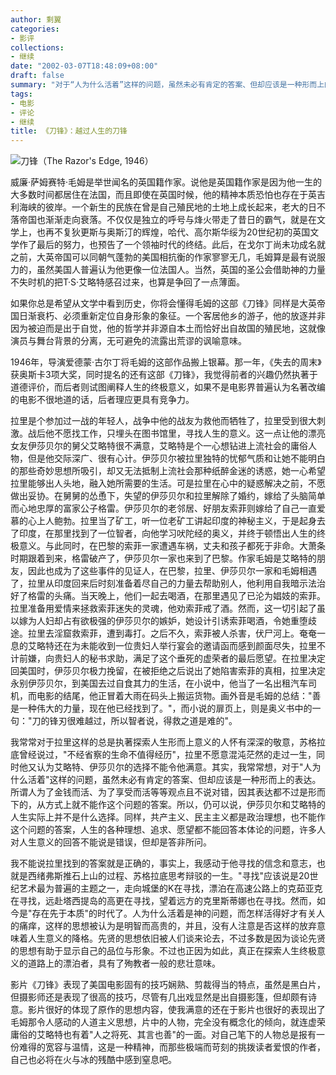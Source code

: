 ```yaml
---
author: 剩翼
categories:
- 影评
collections:
- 继续
date: "2002-03-07T18:48:09+08:00"
draft: false
summary: "对于“人为什么活着”这样的问题，虽然未必有肯定的答案、但却应该是一种形而上的表达。所谓人为了金钱而活、为了享受而活等等观点且不说对错，因其表达都不过是形而下的，从方式上就不能作这个问题的答案。"
tags:
- 电影
- 评论
- 继续
title: 《刀锋》：越过人生的刀锋
---
```


![刀锋（The Razor's Edge, 1946）](/img/TheRazorsEdge/TheRazorsEdgeboard.jpg)

威廉·萨姆赛特·毛姆是举世闻名的英国籍作家。说他是英国籍作家是因为他一生的大多数时间都居住在法国，而且即使在英国时候，他的精神本质恐怕也存在于英吉利海峡的彼岸。一个新生的民族在曾是自己殖民地的土地上成长起来，老大的日不落帝国也渐渐走向衰落。不仅仅是独立的呼号与烽火带走了昔日的霸气，就是在文学上，也再不复狄更斯与奥斯汀的辉煌，哈代、高尔斯华绥为20世纪初的英国文学作了最后的努力，也预告了一个领袖时代的终结。此后，在戈尔丁尚未功成名就之前，大英帝国可以同朝气蓬勃的美国相抗衡的作家寥寥无几，毛姆算是最有说服力的，虽然美国人普遍认为他更像一位法国人。当然，英国的圣公会借助神的力量不失时机的把T·S·艾略特感召过来，也算是争回了一点薄面。

如果你总是希望从文学中看到历史，你将会懂得毛姆的这部《刀锋》同样是大英帝国日渐衰朽、必须重新定位自身形象的象征。一个客居他乡的游子，他的放逐并非因为被迫而是出于自觉，他的哲学并非源自本土而恰好出自故国的殖民地，这就像演员与舞台背景的分离，无可避免的流露出荒谬的讽喻意味。

1946年，导演爱德蒙·古尔丁将毛姆的这部作品搬上银幕。那一年，《失去的周末》获奥斯卡3项大奖，同时提名的还有这部《刀锋》，我觉得前者的兴趣仍然执著于道德评价，而后者则试图阐释人生的终极意义，如果不是电影界普遍认为名著改编的电影不很地道的话，后者理应更具有竞争力。

拉里是个参加过一战的年轻人，战争中他的战友为救他而牺牲了，拉里受到很大刺激。战后他不愿找工作，只埋头在图书馆里，寻找人生的意义。这一点让他的漂亮女友伊莎贝尔的舅父艾略特很不满意，艾略特是个一心想钻进上流社会的庸俗人物，但是他交际深广、很有心计。伊莎贝尔被拉里独特的忧郁气质和让她不能明白的那些奇妙思想所吸引，却又无法抵制上流社会那种纸醉金迷的诱惑，她一心希望拉里能够出人头地，融入她所需要的生活。可是拉里在心中的疑惑解决之前，不愿做出妥协。在舅舅的怂恿下，失望的伊莎贝尔和拉里解除了婚约，嫁给了头脑简单而心地忠厚的富家公子格雷。伊莎贝尔的老邻居、好朋友索菲则嫁给了自己一直爱慕的心上人鲍勃。拉里当了矿工，听一位老矿工讲起印度的神秘主义，于是起身去了印度，在那里找到了一位智者，向他学习吠陀经的奥义，并终于顿悟出人生的终极意义。与此同时，在巴黎的索菲一家遭遇车祸，丈夫和孩子都死于非命。大萧条时期跟着到来，格雷破产了，伊莎贝尔一家也来到了巴黎。作家毛姆是艾略特的朋友，因此也成为了这些事件的见证人，在巴黎，拉里、伊莎贝尔一家和毛姆相遇了，拉里从印度回来后时刻准备着尽自己的力量去帮助别人，他利用自我暗示法治好了格雷的头痛。当天晚上，他们一起去喝酒，在那里遇见了已沦为娼妓的索菲。拉里准备用爱情来拯救索菲迷失的灵魂，他劝索菲戒了酒。然而，这一切引起了虽以嫁为人妇却占有欲极强的伊莎贝尔的嫉妒，她设计引诱索菲喝酒，令她重堕歧途。拉里去淫窟救索菲，遭到毒打。之后不久，索菲被人杀害，伏尸河上。奄奄一息的艾略特还在为未能收到一位贵妇人举行宴会的邀请函而感到颜面尽失，拉里不计前嫌，向贵妇人的秘书求助，满足了这个垂死的虚荣者的最后愿望。在拉里决定回美国时，伊莎贝尔极力挽留，在被拒绝之后说出了她陷害索菲的真相，拉里决定永别伊莎贝尔，到美国去过自食其力的生活，在小说中，他当了一名出租汽车司机，而电影的结尾，他正冒着大雨在码头上搬运货物。画外音是毛姆的总结："善是一种伟大的力量，现在他已经找到了。"，而小说的扉页上，则是奥义书中的一句："刀的锋刃很难越过，所以智者说，得救之道是难的"。

我常常对于拉里这样的总是执著探索人生形而上意义的人怀有深深的敬意，苏格拉底曾经说过，"不经省察的生命不值得经历"，拉里不愿意混沌茫然的走过一生，同时他又认为艾略特、伊莎贝尔的选择不能令他满意。其实，我常常想，对于"人为什么活着"这样的问题，虽然未必有肯定的答案、但却应该是一种形而上的表达。所谓人为了金钱而活、为了享受而活等等观点且不说对错，因其表达都不过是形而下的，从方式上就不能作这个问题的答案。所以，仍可以说，伊莎贝尔和艾略特的人生实际上并不是什么选择。同样，共产主义、民主主义都是政治理想，也不能作这个问题的答案，人生的各种理想、追求、愿望都不能回答本体论的问题，许多人对人生意义的回答不能说是错误，但却是答非所问。

我不能说拉里找到的答案就是正确的，事实上，我感动于他寻找的信念和意志，也就是西绪弗斯推石上山的过程、苏格拉底思考辩驳的一生。"寻找"应该说是20世纪艺术最为普遍的主题之一，走向城堡的K在寻找，漂泊在高速公路上的克茹亚克在寻找，远赴塔西提岛的高更在寻找，望着远方的克里斯蒂娜也在寻找。然而，如今是"存在先于本质"的时代了。人为什么活着是神的问题，而怎样活得好才有关人的痛痒，这样的思想被认为是明智而高贵的，并且，没有人注意是否这样的放弃意味着人生意义的降格。先贤的思想依旧被人们谈来论去，不过多数是因为谈论先贤的思想有助于显示自己的品位与形象。不过也正因为如此，真正在探索人生终极意义的道路上的漂泊者，具有了殉教者一般的悲壮意味。

影片《刀锋》表现了美国电影固有的技巧娴熟、剪裁得当的特点，虽然是黑白片，但摄影师还是表现了很高的技巧，尽管有几出戏显然是出自摄影篷，但却颇有诗意。影片很好的体现了原作的思想内容，使我满意的还在于影片也很好的表现出了毛姆那令人感动的人道主义思想，片中的人物，完全没有概念化的倾向，就连虚荣庸俗的艾略特也有着"人之将死、其言也善"的一面。对自己笔下的人物总是报有一份难得的宽容与温情，这是一种精神，而那些极端而苛刻的挑拨读者爱恨的作者，自己也必将在火与冰的残酷中感到窒息吧。